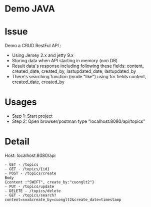 # Demo JAVA

# Issue
Demo a CRUD RestFul API :
  - Using Jersey 2.x and jetty 9.x
  - Storing data when API starting in memory (non DB) 
  - Result data's response including following these fields: content, created_date, created_by, lastupdated_date, lastupdated_by
  - There's searching function (mode "like") using for fields content, created_date, created_by

# Usages
  - Step 1: Start project
  - Step 2: Open browser/postman type "localhost:8080/api/topics"
 
# Detail
Host: localhost:8080/api

    - GET - /topics 
    - GET - /topics/{id}
    - POST - /topics/create
    Body 
    {content :"SWIFT", create_by:"cuonglt2"}
    - PUT - /topics/update
    - DELETE - /topics/delete
    - GET - /topics/search?content=xxx&create_by=cuonglt2&create_date=timestamp
